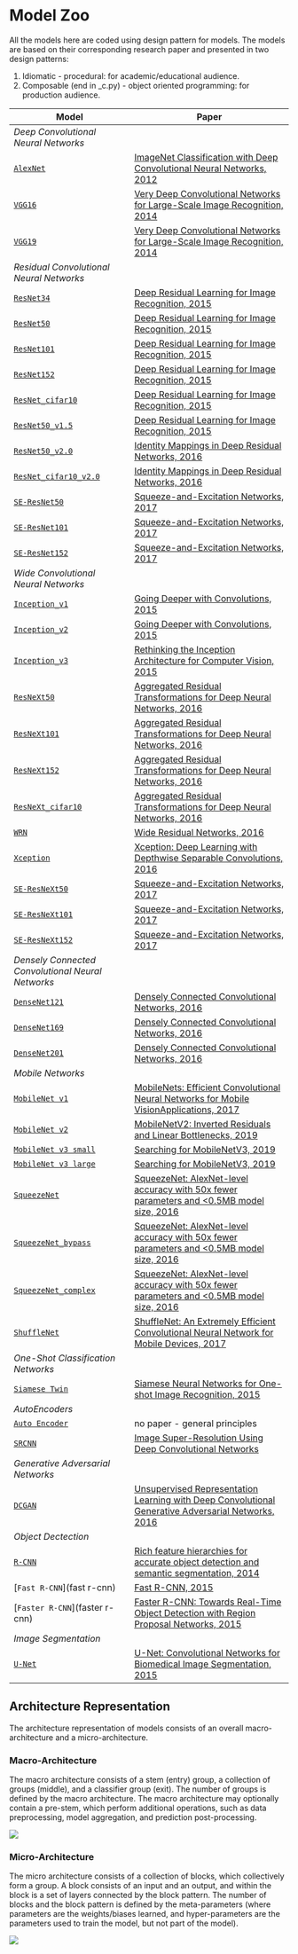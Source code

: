 # Model Zoo

All the models here are coded using design pattern for models. The models are based on their corresponding research paper and presented in two design patterns:

  1. Idiomatic - procedural: for academic/educational audience.
  2. Composable (end in _c.py) - object oriented programming: for production audience.

| Model       | Paper |
|--------------|-------|
|*Deep Convolutional Neural Networks*||
| [`AlexNet`](alexnet) | [ImageNet Classification with Deep Convolutional Neural Networks, 2012](https://papers.nips.cc/paper/4824-imagenet-classification-with-deep-convolutional-neural-networks.pdf)|
| [`VGG16`](vgg)     | [Very Deep Convolutional Networks for Large-Scale Image Recognition, 2014](https://arxiv.org/pdf/1409.1556.pdf) |
| [`VGG19`](vgg)     | [Very Deep Convolutional Networks for Large-Scale Image Recognition, 2014](https://arxiv.org/pdf/1409.1556.pdf) |
|*Residual Convolutional Neural Networks*||
| [`ResNet34`](resnet)  | [Deep Residual Learning for Image Recognition, 2015](https://arxiv.org/pdf/1512.03385.pdf) |
| [`ResNet50`](resnet)  | [Deep Residual Learning for Image Recognition, 2015](https://arxiv.org/pdf/1512.03385.pdf) |
| [`ResNet101`](resnet) | [Deep Residual Learning for Image Recognition, 2015](https://arxiv.org/pdf/1512.03385.pdf) |
| [`ResNet152`](resnet) | [Deep Residual Learning for Image Recognition, 2015](https://arxiv.org/pdf/1512.03385.pdf) |
| [`ResNet_cifar10`](resnet) | [Deep Residual Learning for Image Recognition, 2015](https://arxiv.org/pdf/1512.03385.pdf) |
| [`ResNet50_v1.5`](resnet)  | [Deep Residual Learning for Image Recognition, 2015](https://arxiv.org/pdf/1512.03385.pdf) |
| [`ResNet50_v2.0`](resnet)  | [Identity Mappings in Deep Residual Networks, 2016](https://arxiv.org/pdf/1603.05027.pdf) |
| [`ResNet_cifar10_v2.0`](resnet)  | [Identity Mappings in Deep Residual Networks, 2016](https://arxiv.org/pdf/1603.05027.pdf) |
| [`SE-ResNet50`](senet)    | [Squeeze-and-Excitation Networks, 2017](https://arxiv.org/pdf/1709.01507.pdf) |
| [`SE-ResNet101`](senet)   | [Squeeze-and-Excitation Networks, 2017](https://arxiv.org/pdf/1709.01507.pdf) |
| [`SE-ResNet152`](senet)   | [Squeeze-and-Excitation Networks, 2017](https://arxiv.org/pdf/1709.01507.pdf) |
|*Wide Convolutional Neural Networks*||
| [`Inception_v1`](inception)   | [Going Deeper with Convolutions, 2015](https://arxiv.org/pdf/1409.4842.pdf)   |
| [`Inception_v2`](inception)   | [Going Deeper with Convolutions, 2015](https://arxiv.org/pdf/1409.4842.pdf)   |
| [`Inception_v3`](inception)   | [Rethinking the Inception Architecture for Computer Vision, 2015](https://arxiv.org/pdf/1512.00567.pdf) |
| [`ResNeXt50`](resnext)  | [Aggregated Residual Transformations for Deep Neural Networks, 2016](https://arxiv.org/pdf/1611.05431.pdf) |
| [`ResNeXt101`](resnext) | [Aggregated Residual Transformations for Deep Neural Networks, 2016](https://arxiv.org/pdf/1611.05431.pdf) |
| [`ResNeXt152`](resnext) | [Aggregated Residual Transformations for Deep Neural Networks, 2016](https://arxiv.org/pdf/1611.05431.pdf) |
| [`ResNeXt_cifar10`](resnext) | [Aggregated Residual Transformations for Deep Neural Networks, 2016](https://arxiv.org/pdf/1611.05431.pdf) |
| [`WRN`](wrn)        | [Wide Residual Networks, 2016](https://arxiv.org/pdf/1605.07146.pdf) |
| [`Xception`](xception)   | [Xception: Deep Learning with Depthwise Separable Convolutions, 2016](https://arxiv.org/pdf/1610.02357.pdf) |
| [`SE-ResNeXt50`](senet)    | [Squeeze-and-Excitation Networks, 2017](https://arxiv.org/pdf/1709.01507.pdf) |
| [`SE-ResNeXt101`](senet)   | [Squeeze-and-Excitation Networks, 2017](https://arxiv.org/pdf/1709.01507.pdf) |
| [`SE-ResNeXt152`](senet)   | [Squeeze-and-Excitation Networks, 2017](https://arxiv.org/pdf/1709.01507.pdf) |
|*Densely Connected Convolutional Neural Networks*||
| [`DenseNet121`](densenet) | [Densely Connected Convolutional Networks, 2016](https://arxiv.org/pdf/1608.06993.pdf) |
| [`DenseNet169`](densenet) | [Densely Connected Convolutional Networks, 2016](https://arxiv.org/pdf/1608.06993.pdf) |
| [`DenseNet201`](densenet) | [Densely Connected Convolutional Networks, 2016](https://arxiv.org/pdf/1608.06993.pdf) |
|*Mobile Networks*||
| [`MobileNet v1`](mobilenet) | [MobileNets: Efficient Convolutional Neural Networks for Mobile VisionApplications, 2017](https://arxiv.org/pdf/1704.04861.pdf) |
| [`MobileNet v2`](mobilenet) | [MobileNetV2: Inverted Residuals and Linear Bottlenecks, 2019](https://arxiv.org/pdf/1801.04381.pdf) |
| [`MobileNet v3 small`](mobilenet) | [Searching for MobileNetV3, 2019](https://arxiv.org/pdf/1905.02244.pdf) |
| [`MobileNet v3 large`](mobilenet)| [Searching for MobileNetV3, 2019](https://arxiv.org/pdf/1905.02244.pdf) |
| [`SqueezeNet`](squeezenet) |  [SqueezeNet: AlexNet-level accuracy with 50x fewer parameters and <0.5MB model size, 2016](https://arxiv.org/pdf/1602.07360.pdf) |
| [`SqueezeNet_bypass`](squeezenet) |  [SqueezeNet: AlexNet-level accuracy with 50x fewer parameters and <0.5MB model size, 2016](https://arxiv.org/pdf/1602.07360.pdf) |
| [`SqueezeNet_complex`](squeezenet) |  [SqueezeNet: AlexNet-level accuracy with 50x fewer parameters and <0.5MB model size, 2016](https://arxiv.org/pdf/1602.07360.pdf) |
| [`ShuffleNet`](shufflenet) | [ShuffleNet: An Extremely Efficient Convolutional Neural Network for Mobile Devices, 2017](https://arxiv.org/pdf/1707.01083.pdf) |
|*One-Shot Classification Networks*||
| [`Siamese Twin`](siamese_twin) | [Siamese Neural Networks for One-shot Image Recognition, 2015](https://www.cs.cmu.edu/~rsalakhu/papers/oneshot1.pdf) |
|*AutoEncoders*||
| [`Auto Encoder`](autoencoder) | no paper - general principles |
| [`SRCNN`](srcnn) | [Image Super-Resolution Using Deep Convolutional Networks](https://arxiv.org/pdf/1501.00092.pdf)
|*Generative Adversarial Networks*||
| [`DCGAN`](dcgan) | [Unsupervised Representation Learning with Deep Convolutional Generative Adversarial Networks, 2016](https://arxiv.org/pdf/1511.06434.pdf) |
|*Object Dectection*||
| [`R-CNN`](r-cnn) |[Rich feature hierarchies for accurate object detection and semantic segmentation, 2014](https://arxiv.org/pdf/1311.2524.pdf)|
| [`Fast R-CNN`](fast r-cnn) |[Fast R-CNN, 2015](https://arxiv.org/pdf/1504.08083.pdf)|
| [`Faster R-CNN`](faster r-cnn) |[Faster R-CNN: Towards Real-Time Object Detection with Region Proposal Networks, 2015](https://arxiv.org/pdf/1506.01497.pdf)|
|*Image Segmentation*||
| [`U-Net`](unet) |[U-Net: Convolutional Networks for Biomedical Image Segmentation, 2015](https://arxiv.org/abs/1505.04597)|

## Architecture Representation

The architecture representation of models consists of an overall macro-architecture and a micro-architecture.

### Macro-Architecture

The macro architecture consists of a stem (entry) group, a collection of groups (middle), and a classifier group (exit). The number of groups is defined by the macro architecture. The macro architecture may optionally contain a pre-stem, which perform additional operations, such as data preprocessing, model aggregation, and prediction post-processing.

<img src='macro.jpg'>

### Micro-Architecture

The micro architecture consists of a collection of blocks, which collectively form a group. A block consists of an input and an output, and within the block is a set of layers connected by the block pattern. The number of blocks and the block pattern is defined by the meta-parameters (where parameters are the weights/biases learned, and hyper-parameters are the parameters used to train the model, but not part of the model).

<img src='micro.jpg'>

